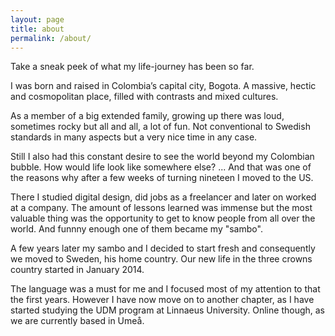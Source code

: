 ```yaml
---
layout: page
title: about
permalink: /about/
---
```



Take a sneak peek of what my life-journey has been so far.
 
I was born and raised in Colombia’s capital city, Bogota. A massive, hectic and cosmopolitan place, filled with contrasts and mixed cultures.

As a member of a big extended family, growing up there was loud, sometimes rocky but all and all, a lot of fun. Not conventional to Swedish standards in many aspects
 but a very nice time in any case.

Still I also had this constant desire to see the world beyond my Colombian bubble. How would life look like somewhere 
else? ... And that was one of the reasons why after a few weeks of turning nineteen I moved to the US.

There I studied digital design, did jobs as a freelancer and later on worked at a company. The amount of lessons learned 
was immense but the most valuable thing was the opportunity to get to know people from all over the world. 
And funnny enough one of them became my "sambo".

A few years later my sambo and I decided to start fresh and consequently
we moved to Sweden, his home country. Our new life in the three crowns country started in January 2014.

The language was a must for me and I focused most of my attention to that the first years. 
However I have now move on to another chapter, as I have started studying the UDM program at Linnaeus University. 
Online though, as we are currently based in Umeå.
